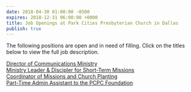 ```yaml
---
date: 2018-04-30 01:00:00 -0500
expires: 2018-12-31 06:00:00 +0000
title: Job Openings at Park Cities Presbyterian Church in Dallas
publish: true
---
```

The following positions are open and in need of filling. Click on the titles below to view the full job description.

[Director of Communications Ministry](https://jobsatpcpc.org/job-description/201/ "Director of Communications Ministry - Job Opening at PCPC - Dallas")  
[Ministry Leader & Discipler for Short-Term Missions](https://jobsatpcpc.org/job-description/133/)  
[Coordinator of Missions and Church Planting](https://jobsatpcpc.org/job-description/106/)    
[Part-Time Admin Assistant to the PCPC Foundation](https://jobsatpcpc.org/job-description/171/ "Part-Time Admin Assistant to the PCPC Foundation")